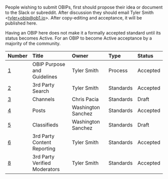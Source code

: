 People wishing to submit OBIPs, first should propose their idea or document to the Slack or subreddit. After discussion they should email Tyler Smith &lt;tyler+obip@ob1.io&gt;. After copy-editing and acceptance, it will be published here.

Having an OBIP here does not make it a formally accepted standard until its status becomes Active. For an OBIP to become Active acceptance by a majority of the community.

| Number | Title |  Owner | Type | Status |
|:-------|:------|:-------|:-----|:-------|
| [1](./obip-0001.mediawiki) | OBIP Purpose and Guidelines | Tyler Smith | Process | Accepted
| [2](./obip-0002.md) | 3rd Party Search | Tyler Smith | Standards | Accepted
| [3](./obip-0003.mediawiki) | Channels | Chris Pacia | Standards | Draft
| [4](./obip-0004.md) | Posts | Washington Sanchez | Standards | Accepted
| [5](./obip-0005.md) | Classifieds | Washington Sanchez | Standards | Draft
| [6](./obip-0006.md) | 3rd Party Content Reporting | Tyler Smith | Standards | Accepted
| [8](./obip-0008.md) | 3rd Party Verified Moderators | Tyler Smith | Standards | Accepted
